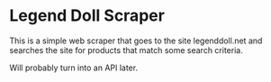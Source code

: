 # Legend Doll Scraper

This is a simple web scraper that goes to the site legenddoll.net and searches the site for products that match some search criteria.

Will probably turn into an API later.
